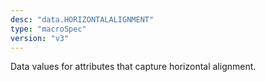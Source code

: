 ```yaml
---
desc: "data.HORIZONTALALIGNMENT"
type: "macroSpec"
version: "v3"
---
```


Data values for attributes that capture horizontal alignment.